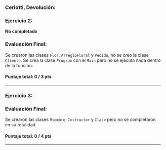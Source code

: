 ### Ceriotti, Devolución:

### Ejercicio 2:

**No completado**

### Evaluación Final:

Se crearon las clases `Flor`, `ArregloFloral` y `Pedido`, no se creo la clase `Cliente`.
Se crea la clase `Program` con el `Main` pero no se ejecuta nada dentro de la función.

#### Puntaje **total: 0 / 3 pts**

---

### Ejercicio 3:

### Evaluación Final:

Se crearon las clases `Miembro`, `Instructor` y `Clase` pero no se completaron en su totalidad.

#### Puntaje **total: 0 / 4 pts**

---
